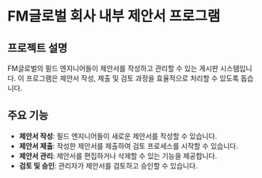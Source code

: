 # FM글로벌 회사 내부 제안서 프로그램

## 프로젝트 설명

FM글로벌의 필드 엔지니어들이 제안서를 작성하고 관리할 수 있는 게시판 시스템입니다. 이 프로그램은 제안서 작성, 제출 및 검토 과정을 효율적으로 처리할 수 있도록 돕습니다.

## 주요 기능

- **제안서 작성**: 필드 엔지니어들이 새로운 제안서를 작성할 수 있습니다.
- **제안서 제출**: 작성한 제안서를 제출하여 검토 프로세스를 시작할 수 있습니다.
- **제안서 관리**: 제안서를 편집하거나 삭제할 수 있는 기능을 제공합니다.
- **검토 및 승인**: 관리자가 제안서를 검토하고 승인할 수 있습니다.
